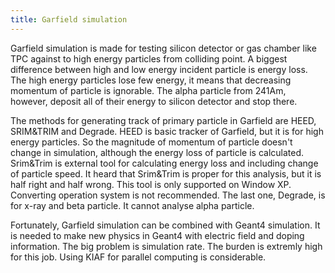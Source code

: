 ```yaml
---
title: Garfield simulation
---
```


Garfield simulation is made for testing silicon detector or gas chamber like TPC against to high energy particles from colliding point.
A biggest difference between high and low energy incident particle is energy loss.
The high energy particles lose few energy, it means that decreasing momentum of particle is ignorable.
The alpha particle from 241Am, however, deposit all of their energy to silicon detector and stop there.

The methods for generating track of primary particle in Garfield are HEED, SRIM&TRIM and Degrade.
HEED is basic tracker of Garfield, but it is for high energy particles.
So the magnitude of momentum of particle doesn't change in simulation, although the energy loss of particle is calculated.
Srim&Trim is external tool for calculating energy loss and including change of particle speed.
It heard that Srim&Trim is proper for this analysis, but it is half right and half wrong.
This tool is only supported on Window XP.
Converting operation system is not recommended.
The last one, Degrade, is for x-ray and beta particle.
It cannot analyse alpha particle.

Fortunately, Garfield simulation can be combined with Geant4 simulation.
It is needed to make new physics in Geant4 with electric field and doping information.
The big problem is simulation rate.
The burden is extremly high for this job.
Using KIAF for parallel computing is considerable.